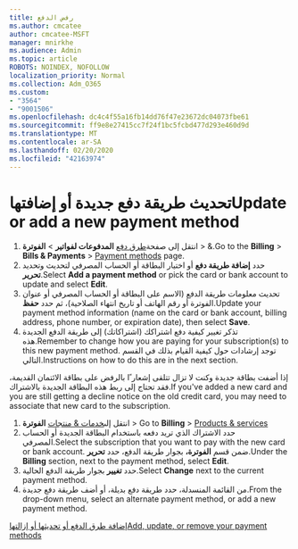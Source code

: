 ```yaml
---
title: رفض الدفع
ms.author: cmcatee
author: cmcatee-MSFT
manager: mnirkhe
ms.audience: Admin
ms.topic: article
ROBOTS: NOINDEX, NOFOLLOW
localization_priority: Normal
ms.collection: Adm_O365
ms.custom:
- "3564"
- "9001506"
ms.openlocfilehash: dc4c4f55a16fb14dd76f47e23672dc04073fbe61
ms.sourcegitcommit: ff9e8e27415cc7f24f1bc5fcbd477d293e460d9d
ms.translationtype: MT
ms.contentlocale: ar-SA
ms.lasthandoff: 02/20/2020
ms.locfileid: "42163974"
---
```

# <a name="update-or-add-a-new-payment-method"></a><span data-ttu-id="3c831-102">تحديث طريقة دفع جديدة أو إضافتها</span><span class="sxs-lookup"><span data-stu-id="3c831-102">Update or add a new payment method</span></span>

1. <span data-ttu-id="3c831-103">انتقل إلى صفحة<a href="https://go.microsoft.com/fwlink/p/?linkid=2018806" target="_blank">طرق دفع</a> **المدفوعات لفواتير** >  **الفوترة** > &.</span><span class="sxs-lookup"><span data-stu-id="3c831-103">Go to the **Billing** > **Bills & Payments** > <a href="https://go.microsoft.com/fwlink/p/?linkid=2018806" target="_blank">Payment methods</a> page.</span></span>
2. <span data-ttu-id="3c831-104">حدد **إضافة طريقة دفع** أو اختيار البطاقة أو الحساب المصرفي لتحديث وتحديد **تحرير**.</span><span class="sxs-lookup"><span data-stu-id="3c831-104">Select **Add a payment method** or pick the card or bank account to update and select **Edit**.</span></span>
3. <span data-ttu-id="3c831-105">تحديث معلومات طريقة الدفع (الاسم على البطاقة أو الحساب المصرفي أو عنوان الفوترة أو رقم الهاتف أو تاريخ انتهاء الصلاحية)، ثم حدد **حفظ**.</span><span class="sxs-lookup"><span data-stu-id="3c831-105">Update your payment method information (name on the card or bank account, billing address, phone number, or expiration date), then select **Save**.</span></span>
4. <span data-ttu-id="3c831-106">تذكر تغيير كيفية دفع اشتراكك (اشتراكاتك) إلى طريقة الدفع الجديدة هذه.</span><span class="sxs-lookup"><span data-stu-id="3c831-106">Remember to change how you are paying for your subscription(s) to this new payment method.</span></span> <span data-ttu-id="3c831-107">توجد إرشادات حول كيفية القيام بذلك في القسم التالي.</span><span class="sxs-lookup"><span data-stu-id="3c831-107">Instructions on how to do this are in the next section.</span></span>

<span data-ttu-id="3c831-108">إذا أضفت بطاقة جديدة وكنت لا تزال تتلقى إشعار ًا بالرفض على بطاقة الائتمان القديمة، فقد تحتاج إلى ربط هذه البطاقة الجديدة بالاشتراك.</span><span class="sxs-lookup"><span data-stu-id="3c831-108">If you've added a new card and you are still getting a decline notice on the old credit card, you may need to associate that new card to the subscription.</span></span>

1. <span data-ttu-id="3c831-109">انتقل إلى<a href="https://go.microsoft.com/fwlink/p/?linkid=842054" target="_blank">خدمات & منتجات</a> **الفوترة** > </span><span class="sxs-lookup"><span data-stu-id="3c831-109">Go to **Billing** > <a href="https://go.microsoft.com/fwlink/p/?linkid=842054" target="_blank">Products & services</a></span></span>
2. <span data-ttu-id="3c831-110">حدد الاشتراك الذي تريد دفعه باستخدام البطاقة الجديدة أو الحساب المصرفي.</span><span class="sxs-lookup"><span data-stu-id="3c831-110">Select the subscription that you want to pay with the new card or bank account.</span></span> <span data-ttu-id="3c831-111">ضمن قسم **الفوترة،** بجوار طريقة الدفع، حدد **تحرير**.</span><span class="sxs-lookup"><span data-stu-id="3c831-111">Under the **Billing** section, next to the payment method, select **Edit**.</span></span>
3. <span data-ttu-id="3c831-112">حدد **تغيير** بجوار طريقة الدفع الحالية.</span><span class="sxs-lookup"><span data-stu-id="3c831-112">Select **Change** next to the current payment method.</span></span>
4. <span data-ttu-id="3c831-113">من القائمة المنسدلة، حدد طريقة دفع بديلة، أو أضف طريقة دفع جديدة.</span><span class="sxs-lookup"><span data-stu-id="3c831-113">From the drop-down menu, select an alternate payment method, or add a new payment method.</span></span>

[<span data-ttu-id="3c831-114">إضافة طرق الدفع أو تحديثها أو إزالتها</span><span class="sxs-lookup"><span data-stu-id="3c831-114">Add, update, or remove your payment methods</span></span>](https://go.microsoft.com/fwlink/?linkid=2118133)